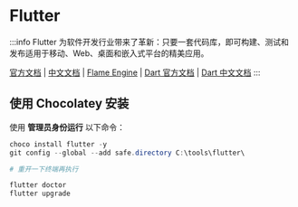 # Flutter

:::info
Flutter 为软件开发行业带来了革新：只要一套代码库，即可构建、测试和发布适用于移动、Web、桌面和嵌入式平台的精美应用。

[官方文档](https://docs.flutter.dev/get-started/install)
| [中文文档](https://flutter.cn/docs/get-started/install)
| [Flame Engine](https://flame-engine.org/)
| [Dart 官方文档](https://dart.dev/guides)
| [Dart 中文文档](https://dart.cn/guides)
:::

## 使用 Chocolatey 安装

使用 **管理员身份运行** 以下命令：

```powershell
choco install flutter -y
git config --global --add safe.directory C:\tools\flutter\

# 重开一下终端再执行

flutter doctor
flutter upgrade
```
